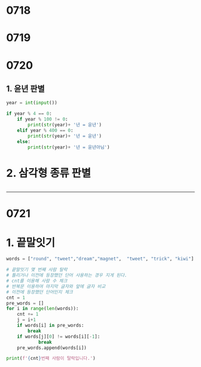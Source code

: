 # 0718

# 0719

# 0720

## 1. 윤년 판별

```python
year = int(input())

if year % 4 == 0:
    if year % 100 != 0:
        print(str(year)+ '년 = 윤년')
    elif year % 400 == 0:
        print(str(year)+ '년 = 윤년')
    else:
        print(str(year)+ '년 = 윤년아님')
```

# 2. 삼각형 종류 판별

```python

```

---

# 0721

# 1. 끝말잇기

```python
words = ["round", "tweet","dream","magnet",  "tweet", "trick", "kiwi"]

# 끝말잇기 몇 번째 사람 탈락
# 틀리거나 이전에 등장했던 단어 사용하는 경우 지게 된다.
# cnt를 이용해 사람 수 체크
# 반복문 이용하여 마지막 글자와 앞에 글자 비교
# 이전에 등장했던 단어인지 체크
cnt = 1
pre_words = []
for i in range(len(words)):
    cnt += 1
    j = i+1
    if words[i] in pre_words:
        break
    if words[j][0] != words[i][-1]:
            break
    pre_words.append(words[i])

print(f'{cnt}번째 사람이 탈락입니다.')
```
